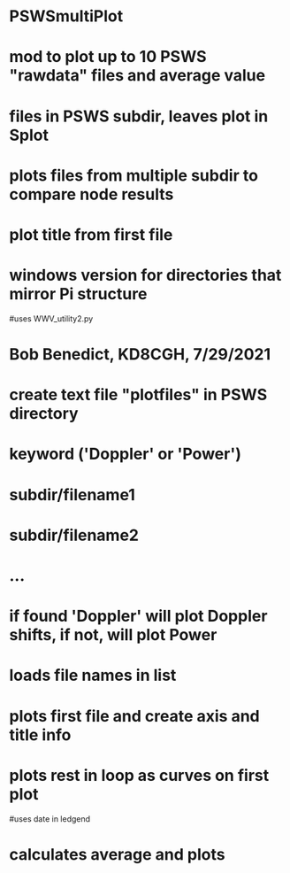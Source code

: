 # PSWSmultiPlot
# mod to plot up to 10 PSWS "rawdata" files and average value
# files in PSWS subdir, leaves plot in Splot
# plots files from multiple subdir to compare node results
# plot title from first file
# windows version for directories that mirror Pi structure
#uses WWV_utility2.py
# Bob Benedict, KD8CGH, 7/29/2021
# 
# create text file "plotfiles" in PSWS directory
#   keyword ('Doppler' or 'Power')
#   subdir/filename1 
#   subdir/filename2
#   ...
# 
# if found 'Doppler' will plot Doppler shifts, if not, will plot Power
# 
# loads file names in list
# plots first file and create axis and title info
# plots rest in loop as curves on first plot
#uses date in ledgend
# calculates average and plots
